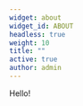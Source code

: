 ```yaml
---
widget: about
widget_id: ABOUT
headless: true
weight: 10
title: ""
active: true
author: admin
---
```

H﻿ello!